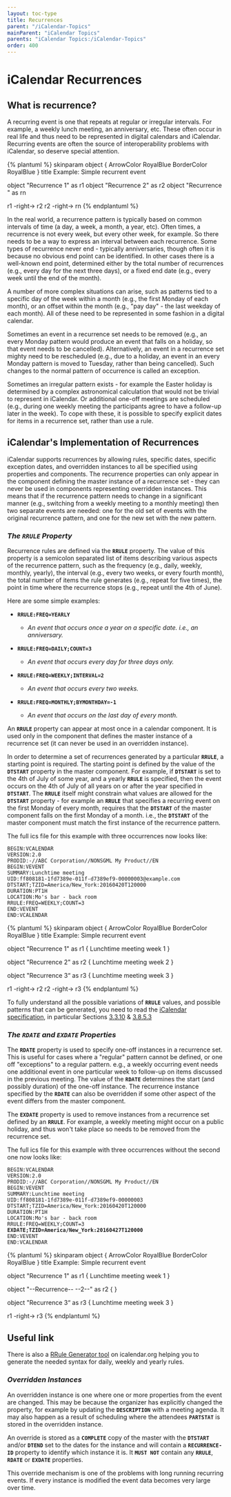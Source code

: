 ```yaml
---
layout: toc-type
title: Recurrences
parent: "/iCalendar-Topics"
mainParent: "iCalendar Topics"
parents: "iCalendar Topics:/iCalendar-Topics"
order: 400
---
```


# iCalendar Recurrences

## What is recurrence?

A recurring event is one that repeats at regular or irregular intervals. For example, a weekly lunch meeting, an anniversary, etc. These often occur in real life and thus need to be represented in digital calendars and iCalendar. Recurring events are often the source of interoperability problems with iCalendar, so deserve special attention.

{% plantuml %}
skinparam object {
ArrowColor RoyalBlue
BorderColor RoyalBlue
}
title Example: Simple recurrent event

object "Recurrence 1" as r1
object "Recurrence 2" as r2
object "Recurrence <n>" as rn

r1 -right-> r2
r2 -right-> rn
{% endplantuml %}

In the real world, a recurrence pattern is typically based on common intervals of time (a day, a week, a month, a year, etc). Often times, a recurrence is not every week, but every other week, for example. So there needs to be a way to express an interval between each recurrence. Some types of recurrence never end - typically anniversaries, though often it is because no obvious end point can be identified. In other cases there is a well-known end point, determined either by the total number of recurrences (e.g., every day for the next three days), or a fixed end date (e.g., every week until the end of the month).

A number of more complex situations can arise, such as patterns tied to a specific day of the week within a month (e.g., the first Monday of each month), or an offset within the month (e.g., "pay day" - the last weekday of each month). All of these need to be represented in some fashion in a digital calendar.

Sometimes an event in a recurrence set needs to be removed (e.g., an every Monday pattern would produce an event that falls on a holiday, so that event needs to be cancelled). Alternatively, an event in a recurrence set mighty need to be rescheduled (e.g., due to a holiday, an event in an every Monday pattern is moved to Tuesday, rather than being cancelled). Such changes to the normal pattern of occurrence is called an exception.

Sometimes an irregular pattern exists - for example the Easter holiday is determined by a complex astronomical calculation that would not be trivial to represent in iCalendar. Or additional one-off meetings are scheduled (e.g., during one weekly meeting the participants agree to have a follow-up later in the week). To cope with these, it is possible to specify explicit dates for items in a recurrence set, rather than use a rule.

## iCalendar's Implementation of Recurrences

iCalendar supports recurrences by allowing rules, specific dates, specific exception dates, and overridden instances to all be specified using properties and components. The recurrence properties can only appear in the component defining the master instance of a recurrence set - they can never be used in components representing overridden instances. This means that if the recurrence pattern needs to change in a significant manner (e.g., switching from a weekly meeting to a monthly meeting) then two separate events are needed: one for the old set of events with the original recurrence pattern, and one for the new set with the new pattern.

### *The `RRULE` Property*

Recurrence rules are defined via the **`RRULE`** property. The value of this property is a semicolon separated list of items describing various aspects of the recurrence pattern, such as the frequency (e.g., daily, weekly, monthly, yearly), the interval (e.g., every two weeks, or every fourth month), the total number of items the rule generates (e.g., repeat for five times), the point in time where the recurrence stops (e.g., repeat until the 4th of June).

Here are some simple examples:

* **`RRULE:FREQ=YEARLY`**
  - *An event that occurs once a year on a specific date. i.e., an anniversary.*

* **`RRULE:FREQ=DAILY;COUNT=3`**
  - *An event that occurs every day for three days only.*

* **`RRULE:FREQ=WEEKLY;INTERVAL=2`**
  - *An event that occurs every two weeks.*

* **`RRULE:FREQ=MONTHLY;BYMONTHDAY=-1`**
  - *An event that occurs on the last day of every month.*

An **`RRULE`** property can appear at most once in a calendar component. It is used only in the component that defines the master instance of a recurrence set (it can never be used in an overridden instance).

In order to determine a set of recurrences generated by a particular **`RRULE`**, a starting point is required. The starting point is defined by the value of the **`DTSTART`** property in the master component. For example, if **`DTSTART`** is set to the 4th of July of some year, and a yearly **`RRULE`** is specified, then the event occurs on the 4th of July of all years on or after the year specified in **`DTSTART`**. The **`RRULE`** itself might constrain what values are allowed for the **`DTSTART`** property - for example an **`RRULE`** that specifies a recurring event on the first Monday of every month, requires that the **`DTSTART`** of the master component falls on the first Monday of a month. i.e., the **`DTSTART`** of the master component must match the first instance of the recurrence pattern.

The full ics file for this example with three occurrences now looks like:
```
BEGIN:VCALENDAR
VERSION:2.0
PRODID:-//ABC Corporation//NONSGML My Product//EN
BEGIN:VEVENT
SUMMARY:Lunchtime meeting
UID:ff808181-1fd7389e-011f-d7389ef9-00000003@example.com
DTSTART;TZID=America/New_York:20160420T120000
DURATION:PT1H
LOCATION:Mo's bar - back room
RRULE:FREQ=WEEKLY;COUNT=3
END:VEVENT
END:VCALENDAR
```

{% plantuml %}
skinparam object {
ArrowColor RoyalBlue
BorderColor RoyalBlue
}
title Example: Simple recurrent event

object "Recurrence 1" as r1 {
  Lunchtime meeting
  week 1
}

object "Recurrence 2" as r2 {
  Lunchtime meeting
  week 2
}

object "Recurrence 3“ as r3 {
  Lunchtime meeting
  week 3
}

r1 -right-> r2
r2 -right-> r3
{% endplantuml %}

To fully understand all the possible variations of **`RRULE`** values, and possible patterns that can be generated, you need to read the [iCalendar specification](https://tools.ietf.org/html/rfc5545), in particular Sections [3.3.10](https://tools.ietf.org/html/rfc5545#section-3.3.10) & [3.8.5.3](https://tools.ietf.org/html/rfc5545#section-3.8.5.3)

### *The `RDATE` and `EXDATE` Properties*

The **`RDATE`** property is used to specify one-off instances in a recurrence set. This is useful for cases where a "regular" pattern cannot be defined, or one off "exceptions" to a regular pattern. e.g., a weekly occurring event needs one additional event in one particular week to follow-up on items discussed in the previous meeting. The value of the **`RDATE`** determines the start (and possibly duration) of the one-off instance. The recurrence instance specified by the **`RDATE`** can also be overridden if some other aspect of the event differs from the master component.

The **`EXDATE`** property is used to remove instances from a recurrence set defined by an **`RRULE`**. For example, a weekly meeting might occur on a public holiday, and thus won't take place so needs to be removed from the recurrence set.

The full ics file for this example with three occurrences without the second one now looks like:

<pre><code>BEGIN:VCALENDAR
VERSION:2.0
PRODID:-//ABC Corporation//NONSGML My Product//EN
BEGIN:VEVENT
SUMMARY:Lunchtime meeting
UID:ff808181-1fd7389e-011f-d7389ef9-00000003
DTSTART;TZID=America/New_York:20160420T120000
DURATION:PT1H
LOCATION:Mo's bar - back room
RRULE:FREQ=WEEKLY;COUNT=3
<strong>EXDATE;TZID=America/New_York:20160427T120000</strong>
END:VEVENT
END:VCALENDAR
</code></pre>

{% plantuml %}
skinparam object {
ArrowColor RoyalBlue
BorderColor RoyalBlue
}
title Example: Simple recurrent event

object "Recurrence 1" as r1 {
  Lunchtime meeting
  week 1
}

object "--Recurrence-- --2--" as r2 {
}

object "Recurrence 3“ as r3 {
  Lunchtime meeting
  week 3
}

r1 -right-> r3
{% endplantuml %}

## Useful link

There is also a [RRule Generator tool](https://icalendar.org/rrule-tool.html) on icalendar.org helping you to generate the needed syntax for daily, weekly and yearly rules.

### *Overridden Instances*

An overridden instance is one where one or more properties from the event are changed. This may be because the organizer has explicitly changed the property, for example by updating the **`DESCRIPTION`** with a meeting agenda. It may also happen as a result of scheduling where the attendees **`PARTSTAT`** is stored in the overridden instance.

An override is stored as a **`COMPLETE`** copy of the master with the **`DTSTART`** and/or **`DTEND`** set to the dates for the instance and will contain a **`RECURRENCE-ID`** property to identify which instance it is. It **`MUST NOT`** contain any **`RRULE`**, **`RDATE`** or **`EXDATE`** properties.

This override mechanism is one of the problems with long running recurring events. If every instance is modified the event data becomes very large over time.
